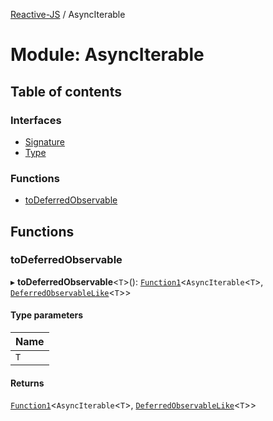 [Reactive-JS](../README.md) / AsyncIterable

# Module: AsyncIterable

## Table of contents

### Interfaces

- [Signature](../interfaces/AsyncIterable.Signature.md)
- [Type](../interfaces/AsyncIterable.Type.md)

### Functions

- [toDeferredObservable](AsyncIterable.md#todeferredobservable)

## Functions

### toDeferredObservable

▸ **toDeferredObservable**<`T`\>(): [`Function1`](functions.md#function1)<`AsyncIterable`<`T`\>, [`DeferredObservableLike`](../interfaces/types.DeferredObservableLike.md)<`T`\>\>

#### Type parameters

| Name |
| :------ |
| `T` |

#### Returns

[`Function1`](functions.md#function1)<`AsyncIterable`<`T`\>, [`DeferredObservableLike`](../interfaces/types.DeferredObservableLike.md)<`T`\>\>
